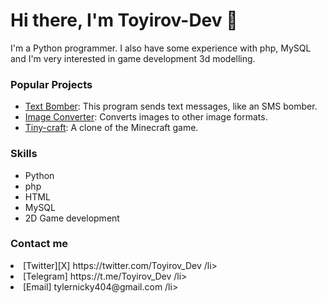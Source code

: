 <h1>Hi there, I'm Toyirov-Dev 👋</h1>

I'm a Python programmer. I also have some experience with php, MySQL and I'm very interested in game development 3d modelling.

<h3>Popular Projects</h3>
<ul>
  <li><a href="https://github.com/Toyirov-Dev/text-bomber">     Text Bomber</a>: This program sends text messages, like an SMS bomber.</li>
  <li><a href="https://github.com/Toyirov-Dev/Image-converter">  Image Converter</a>: Converts images to other image formats.</li>
  <li><a href="https://github.com/Toyirov-Dev/TINY-craft">      Tiny-craft</a>: A clone of the Minecraft game.</li>
</ul>

<h3>Skills</h3>
<ul>
  <li>Python</li>
  <li>php</li>
  <li>HTML</li>
  <li>MySQL</li>
  <li>2D Game development</li>
</ul>

<h3>Contact me</h3>
<li>[Twitter][X]   https://twitter.com/Toyirov_Dev /li>
<li>[Telegram]     https://t.me/Toyirov_Dev /li>
<li>[Email]        tylernicky404@gmail.com /li>
